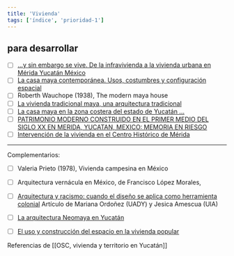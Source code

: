 ```yaml
---
title: 'Vivienda'
tags: ['índice', 'prioridad-1']
---
```

## para desarrollar

- [ ] [...y sin embargo se vive. De la infravivienda a la vivienda urbana en Mérida Yucatán México](http://www.ub.edu/geocrit/sn/sn-146(143).htm)
- [ ] [La casa maya contemporánea. Usos, costumbres y configuración espacial](http://www.scielo.org.mx/scielo.php?script=sci_arttext&pid=S1870-57662006000200003)
- [ ] Roberth Wauchope (1938), The modern maya house
- [ ] [La vivienda tradicional maya, una arquitectura tradicional](http://revistasacademicas.ucol.mx/index.php/palapa/article/view/137)	
- [ ] [La casa maya en la zona costera del estado de Yucatán ... ](https://www.researchgate.net/publication/322988988_La_casa_maya_en_la_zona_costera_del_estado_de_Yucatan_tecnica_tradicional_de_construccion_y_sus_factores_de_riesgo) 
- [ ] [PATRIMONIO MODERNO CONSTRUIDO EN EL PRIMER MEDIO DEL SIGLO XX EN MERIDA, YUCATAN, MEXICO: MEMORIA EN RIESGO](http://www.rniu.buap.mx/enc/pdf/xxxiii_m4_torresperez.pdf)
- [ ] [Intervención de la vivienda en el Centro Histórico de Mérida](https://editorialrestauro.com.mx/intervencion-de-la-vivienda-en-el-centro-historico-de-merida/)

---

Complementarios:

- [ ] Valeria Prieto (1978), Vivienda campesina en México
- [ ] Arquitectura vernácula en México, de Francisco López Morales,
- [ ] [Arquitectura y racismo: cuando el diseño se aplica como herramienta colonial](https://www.archdaily.mx/mx/941748/arquitectura-y-racismo-el-diseno-como-herramienta-colonial)  Artículo de Mariana Ordoñez (UADY) y Jesica Amescua (UIA)
- [ ] [La arquitectura Neomaya en Yucatán](http://asri.eumed.net/4/arquitectura-neomaya.html)
- [ ] [El uso y construcción del espacio en la vivienda popular](http://www.gazeta-antropologia.es/?p=3449)


Referencias de [[OSC, vivienda y territorio en Yucatán]]